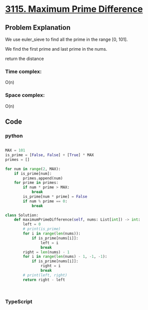 # [3115. Maximum Prime Difference](https://leetcode.cn/problems/maximum-prime-difference/description/?envType=daily-question&envId=2024-07-02)



## Problem Explanation
We use euler_sieve to find all the prime in the range [0, 101].

We find the first prime and last prime in the nums.

return the distance
### Time complex:

O(n)

### Space complex:
O(n)
## Code

### python
```python

MAX = 101
is_prime = [False, False] + [True] * MAX
primes = []
            
for num in range(2, MAX):
    if is_prime[num]:
        primes.append(num)
    for prime in primes:
        if num * prime > MAX:
            break
        is_prime[num * prime] = False
        if num % prime == 0:
            break
            
class Solution:
    def maximumPrimeDifference(self, nums: List[int]) -> int:
        left = 0
        # print(is_prime)
        for i in range(len(nums)):
            if is_prime[nums[i]]:
                left = i
                break
        right = len(nums) - 1
        for i in range(len(nums) - 1, -1, -1):
            if is_prime[nums[i]]:
                right = i
                break
        # print(left, right)
        return right - left
        
        
```

### TypeScript
```TypeScript


```